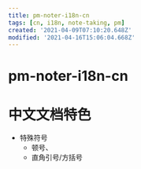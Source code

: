 ```yaml
---
title: pm-noter-i18n-cn
tags: [cn, i18n, note-taking, pm]
created: '2021-04-09T07:10:20.648Z'
modified: '2021-04-16T15:06:04.668Z'
---
```


# pm-noter-i18n-cn

# 中文文档特色

- 特殊符号
  - 顿号、
  - 直角引号/方括号

